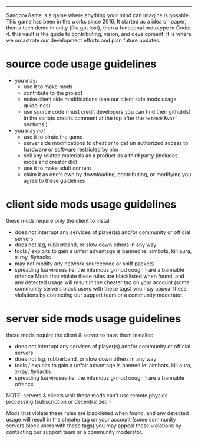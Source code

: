 
---
SandboxGame is a game where anything your mind can imagine is posable.
This game has been in the works since 2016, It started as a idea on paper, then a tech demo in unity (file got lost), then a functional prototype in Godot 4. this vault is the guide to contributing, vision, and development. It is where we orcastrate our development efforts and plan future updates.

# source code usage guidelines

- you may:
	- use it to make mods
	- contribute to the project
	- make client side modifications (see our client side mods usage guidelines)
	- use source code (must credit developers you can find their github(s) in the scripts credits comment at the top after the `extends`&`var` sections )
- you may *not*
	- use it to pirate the game
	- server side modifications to cheat or to get un authorized access to hardware or software restricted by nlm
	- sell any related materials as a product as a third party (includes mods and creator dlc)
	- use it to make adult content
	- claim it as one's own
by downloading, contributing, or modifying you agree to these guidelines

# client side mods usage guidelines

these mods require only the client to install
- does not interrupt any services of player(s) and/or community or official servers
- does not lag, rubberband, or slow down others in any way
- tools / exploits to gain a unfair advantage is banned ie: aimbots, kill aura, x-ray, flyhacks
- may not modify any network sourcecode or sniff packets
- spreading lua viruses (ie: the infamous g-mod cough ) are a bannable offence
Mods that violate these rules are blacklisted when found, and any detected usage will result in the cheater tag on your account (some community servers block users with these tags) you may appeal these violations by contacting our support team or a community moderator.

# server side mods usage guidelines

these mods require the client & server to have them installed
- does not interrupt any services of player(s) and/or community or official servers
- does not lag, rubberband, or slow down others in any way
- tools / exploits to gain a unfair advantage is banned ie: aimbots, kill aura, x-ray, flyhacks
- spreading lua viruses (ie: the infamous g-mod cough ) are a bannable offence

NOTE: servers & clients whit these mods can't use remote physics processing (subscription or decentralized )

Mods that violate these rules are blacklisted when found, and any detected usage will result in the cheater tag on your account (some community servers block users with these tags) you may appeal these violations by contacting our support team or a community moderator.
